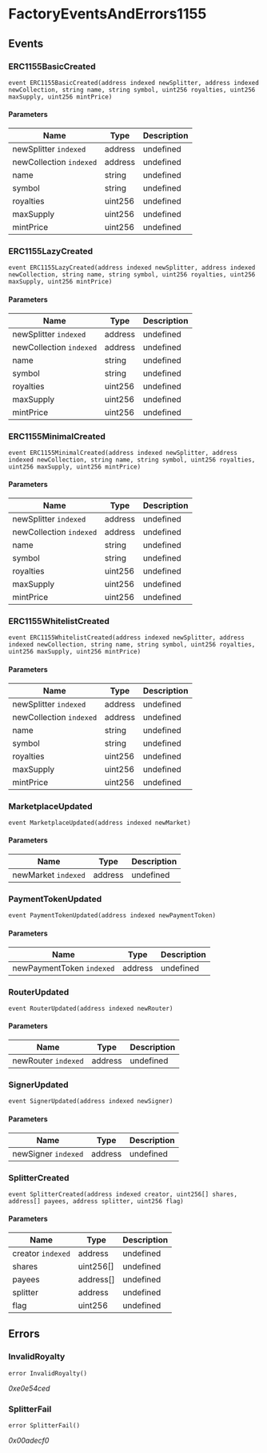 # FactoryEventsAndErrors1155










## Events

### ERC1155BasicCreated

```solidity
event ERC1155BasicCreated(address indexed newSplitter, address indexed newCollection, string name, string symbol, uint256 royalties, uint256 maxSupply, uint256 mintPrice)
```





#### Parameters

| Name | Type | Description |
|---|---|---|
| newSplitter `indexed` | address | undefined |
| newCollection `indexed` | address | undefined |
| name  | string | undefined |
| symbol  | string | undefined |
| royalties  | uint256 | undefined |
| maxSupply  | uint256 | undefined |
| mintPrice  | uint256 | undefined |

### ERC1155LazyCreated

```solidity
event ERC1155LazyCreated(address indexed newSplitter, address indexed newCollection, string name, string symbol, uint256 royalties, uint256 maxSupply, uint256 mintPrice)
```





#### Parameters

| Name | Type | Description |
|---|---|---|
| newSplitter `indexed` | address | undefined |
| newCollection `indexed` | address | undefined |
| name  | string | undefined |
| symbol  | string | undefined |
| royalties  | uint256 | undefined |
| maxSupply  | uint256 | undefined |
| mintPrice  | uint256 | undefined |

### ERC1155MinimalCreated

```solidity
event ERC1155MinimalCreated(address indexed newSplitter, address indexed newCollection, string name, string symbol, uint256 royalties, uint256 maxSupply, uint256 mintPrice)
```





#### Parameters

| Name | Type | Description |
|---|---|---|
| newSplitter `indexed` | address | undefined |
| newCollection `indexed` | address | undefined |
| name  | string | undefined |
| symbol  | string | undefined |
| royalties  | uint256 | undefined |
| maxSupply  | uint256 | undefined |
| mintPrice  | uint256 | undefined |

### ERC1155WhitelistCreated

```solidity
event ERC1155WhitelistCreated(address indexed newSplitter, address indexed newCollection, string name, string symbol, uint256 royalties, uint256 maxSupply, uint256 mintPrice)
```





#### Parameters

| Name | Type | Description |
|---|---|---|
| newSplitter `indexed` | address | undefined |
| newCollection `indexed` | address | undefined |
| name  | string | undefined |
| symbol  | string | undefined |
| royalties  | uint256 | undefined |
| maxSupply  | uint256 | undefined |
| mintPrice  | uint256 | undefined |

### MarketplaceUpdated

```solidity
event MarketplaceUpdated(address indexed newMarket)
```





#### Parameters

| Name | Type | Description |
|---|---|---|
| newMarket `indexed` | address | undefined |

### PaymentTokenUpdated

```solidity
event PaymentTokenUpdated(address indexed newPaymentToken)
```





#### Parameters

| Name | Type | Description |
|---|---|---|
| newPaymentToken `indexed` | address | undefined |

### RouterUpdated

```solidity
event RouterUpdated(address indexed newRouter)
```





#### Parameters

| Name | Type | Description |
|---|---|---|
| newRouter `indexed` | address | undefined |

### SignerUpdated

```solidity
event SignerUpdated(address indexed newSigner)
```





#### Parameters

| Name | Type | Description |
|---|---|---|
| newSigner `indexed` | address | undefined |

### SplitterCreated

```solidity
event SplitterCreated(address indexed creator, uint256[] shares, address[] payees, address splitter, uint256 flag)
```





#### Parameters

| Name | Type | Description |
|---|---|---|
| creator `indexed` | address | undefined |
| shares  | uint256[] | undefined |
| payees  | address[] | undefined |
| splitter  | address | undefined |
| flag  | uint256 | undefined |



## Errors

### InvalidRoyalty

```solidity
error InvalidRoyalty()
```



*0xe0e54ced*


### SplitterFail

```solidity
error SplitterFail()
```



*0x00adecf0*




